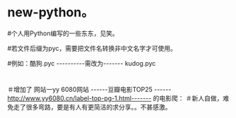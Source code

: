# new-python。

#个人用Python编写的一些东东，见笑。

#若文件后缀为pyc，需要把文件名转换非中文名字才可使用。

#例如：酷狗.pyc ----------需改为-------   kudog.pyc



#
＃增加了   网站一yy 6080网站 ------豆瓣电影TOP25 ------http://www.yy6080.cn/label-top-pg-1.html-------   的电影爬：
＃新人自做，难免走了很多弯路，要是有人有更简洁的求分享。。不甚感激。
